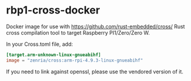 # rbp1-cross-docker

Docker image for use with https://github.com/rust-embedded/cross/ Rust cross compilation tool to target Raspberry PI1/Zero/Zero W.

In your Cross.toml file, add:

```toml
[target.arm-unknown-linux-gnueabihf]
image = "zenria/cross:arm-rpi-4.9.3-linux-gnueabihf"
```

If you need to link against openssl, please use the vendored version of it.

